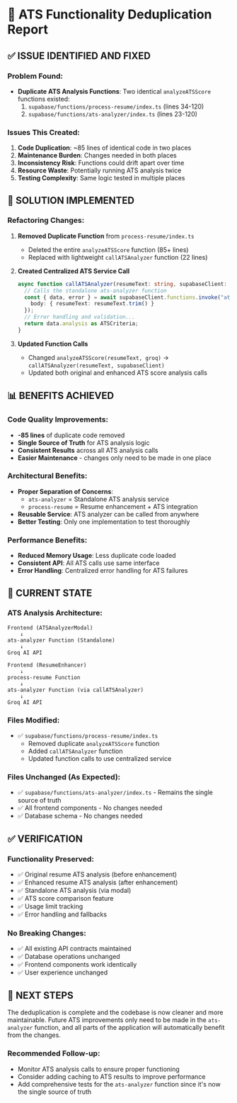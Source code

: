 # 🧹 ATS Functionality Deduplication Report

## ✅ ISSUE IDENTIFIED AND FIXED

### **Problem Found:**
- **Duplicate ATS Analysis Functions**: Two identical `analyzeATSScore` functions existed:
  1. `supabase/functions/process-resume/index.ts` (lines 34-120)
  2. `supabase/functions/ats-analyzer/index.ts` (lines 23-120)

### **Issues This Created:**
1. **Code Duplication**: ~85 lines of identical code in two places
2. **Maintenance Burden**: Changes needed in both places
3. **Inconsistency Risk**: Functions could drift apart over time
4. **Resource Waste**: Potentially running ATS analysis twice
5. **Testing Complexity**: Same logic tested in multiple places

## 🔧 SOLUTION IMPLEMENTED

### **Refactoring Changes:**

1. **Removed Duplicate Function** from `process-resume/index.ts`
   - Deleted the entire `analyzeATSScore` function (85+ lines)
   - Replaced with lightweight `callATSAnalyzer` function (22 lines)

2. **Created Centralized ATS Service Call**
   ```typescript
   async function callATSAnalyzer(resumeText: string, supabaseClient: any): Promise<ATSCriteria> {
     // Calls the standalone ats-analyzer function
     const { data, error } = await supabaseClient.functions.invoke("ats-analyzer", {
       body: { resumeText: resumeText.trim() }
     });
     // Error handling and validation...
     return data.analysis as ATSCriteria;
   }
   ```

3. **Updated Function Calls**
   - Changed `analyzeATSScore(resumeText, groq)` → `callATSAnalyzer(resumeText, supabaseClient)`
   - Updated both original and enhanced ATS score analysis calls

## 📊 BENEFITS ACHIEVED

### **Code Quality Improvements:**
- **-85 lines** of duplicate code removed
- **Single Source of Truth** for ATS analysis logic
- **Consistent Results** across all ATS analysis calls
- **Easier Maintenance** - changes only need to be made in one place

### **Architectural Benefits:**
- **Proper Separation of Concerns**: 
  - `ats-analyzer` = Standalone ATS analysis service
  - `process-resume` = Resume enhancement + ATS integration
- **Reusable Service**: ATS analyzer can be called from anywhere
- **Better Testing**: Only one implementation to test thoroughly

### **Performance Benefits:**
- **Reduced Memory Usage**: Less duplicate code loaded
- **Consistent API**: All ATS calls use same interface
- **Error Handling**: Centralized error handling for ATS failures

## 🎯 CURRENT STATE

### **ATS Analysis Architecture:**
```
Frontend (ATSAnalyzerModal) 
    ↓
ats-analyzer Function (Standalone)
    ↓
Groq AI API

Frontend (ResumeEnhancer) 
    ↓ 
process-resume Function
    ↓
ats-analyzer Function (via callATSAnalyzer)
    ↓
Groq AI API
```

### **Files Modified:**
- ✅ `supabase/functions/process-resume/index.ts`
  - Removed duplicate `analyzeATSScore` function
  - Added `callATSAnalyzer` function
  - Updated function calls to use centralized service

### **Files Unchanged (As Expected):**
- ✅ `supabase/functions/ats-analyzer/index.ts` - Remains the single source of truth
- ✅ All frontend components - No changes needed
- ✅ Database schema - No changes needed

## ✅ VERIFICATION

### **Functionality Preserved:**
- ✅ Original resume ATS analysis (before enhancement)
- ✅ Enhanced resume ATS analysis (after enhancement)
- ✅ Standalone ATS analysis (via modal)
- ✅ ATS score comparison feature
- ✅ Usage limit tracking
- ✅ Error handling and fallbacks

### **No Breaking Changes:**
- ✅ All existing API contracts maintained
- ✅ Database operations unchanged
- ✅ Frontend components work identically
- ✅ User experience unchanged

## 🚀 NEXT STEPS

The deduplication is complete and the codebase is now cleaner and more maintainable. Future ATS improvements only need to be made in the `ats-analyzer` function, and all parts of the application will automatically benefit from the changes.

### **Recommended Follow-up:**
- Monitor ATS analysis calls to ensure proper functioning
- Consider adding caching to ATS results to improve performance
- Add comprehensive tests for the `ats-analyzer` function since it's now the single source of truth
